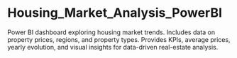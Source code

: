 # Housing_Market_Analysis_PowerBI
Power BI dashboard exploring housing market trends. Includes data on property prices, regions, and property types. Provides KPIs, average prices, yearly evolution, and visual insights for data-driven real-estate analysis.
